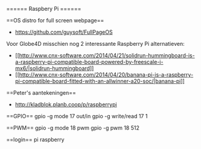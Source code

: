 ====== Raspbery Pi ======

==OS distro for full screen webpage==
* https://github.com/guysoft/FullPageOS

Voor Globe4D misschien nog 2 interessante Raspberry Pi alternatieven: 
* [[http://www.cnx-software.com/2014/04/21/solidrun-hummingboard-is-a-raspberry-pi-compatible-board-powered-by-freescale-i-mx6/|solidrun-hummingboard]]
* [[http://www.cnx-software.com/2014/04/20/banana-pi-is-a-raspberry-pi-compatible-board-fitted-with-an-allwinner-a20-soc/|banana-pi]]

==Peter's aantekeningen==
* http://kladblok.planb.coop/p/raspberrypi

==GPIO==
gpio -g mode 17 out/in
gpio -g write/read 17 1

==PWM==
gpio -g mode 18 pwm
gpio -g pwm 18 512

==login==
pi
raspberry